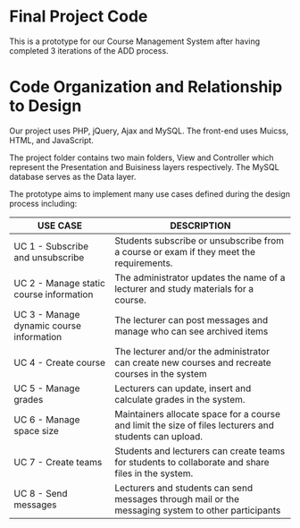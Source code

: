 # Final Project Code
This is a prototype for our Course Management System after having completed 3 iterations of the ADD process.

# Code Organization and Relationship to Design
Our project uses PHP, jQuery, Ajax and MySQL. The front-end uses Muicss, HTML, and JavaScript. 

The project folder contains two main folders, View and Controller which represent the Presentation and Buisiness layers respectively. The MySQL database serves as the Data layer.

The prototype aims to implement many use cases defined during the design process including:

| USE CASE                                 | DESCRIPTION                                                                                            |
|------------------------------------------|--------------------------------------------------------------------------------------------------------|
| UC 1 - Subscribe and unsubscribe         | Students subscribe or unsubscribe from a course or exam if they meet the requirements.                 |
| UC 2 - Manage static course information  | The administrator updates the name of a lecturer and study materials for a course.                     |
| UC 3 - Manage dynamic course information | The lecturer can post messages and manage who can see archived items                                   |
| UC 4 - Create course                     | The lecturer and/or the administrator can create new courses and recreate courses in the system        |
| UC 5 - Manage grades                     | Lecturers can update, insert and calculate grades in the system.                                       |
| UC 6 - Manage space size                 | Maintainers allocate space for a course and limit the size of files lecturers and students can upload. |
| UC 7 - Create teams                      | Students and lecturers can create teams for students to collaborate and share files in the system.     |
| UC 8 - Send messages                     | Lecturers and students can send messages through mail or the messaging system to other participants    |


